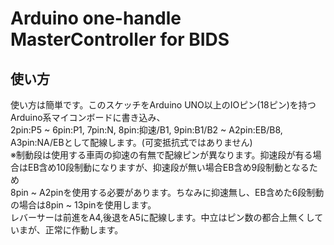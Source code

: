 # Arduino one-handle MasterController for BIDS
## 使い方
使い方は簡単です。このスケッチをArduino UNO以上のIOピン(18ピン)を持つArduino系マイコンボードに書き込み、
<br>
2pin:P5 ~ 6pin:P1, 7pin:N, 8pin:抑速/B1, 9pin:B1/B2 ~ A2pin:EB/B8, A3pin:NA/EBとして配線します。(可変抵抗式ではありません)
<br>
※制動段は使用する車両の抑速の有無で配線ピンが異なります。抑速段が有る場合はEB含め10段制動になりますが、抑速段が無い場合EB含め9段制動となるため
<br>
8pin ~ A2pinを使用する必要があります。ちなみに抑速無し、EB含めた6段制動の場合は8pin ~ 13pinを使用します。
<br>
レバーサーは前進をA4,後退をA5に配線します。中立はピン数の都合上無くしていまが、正常に作動します。
